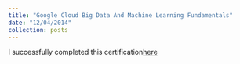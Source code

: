 ```yaml
---
title: "Google Cloud Big Data And Machine Learning Fundamentals"
date: "12/04/2014"
collection: posts
---
```


I successfully completed this certification[here](https://www.cloudskillsboost.google/public_profiles/d6d99eb8-26ca-447c-8b05-1b8bbd4e97b3/badges/9769738?utm_medium=social&utm_source=linkedin&utm_campaign=ql-social-share)